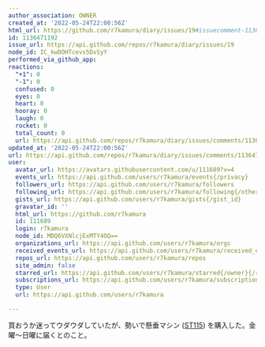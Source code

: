 ```yaml
---
author_association: OWNER
created_at: '2022-05-24T22:00:56Z'
html_url: https://github.com/r7kamura/diary/issues/19#issuecomment-1136471192
id: 1136471192
issue_url: https://api.github.com/repos/r7kamura/diary/issues/19
node_id: IC_kwDOHTcevs5DvSyY
performed_via_github_app: 
reactions:
  "+1": 0
  "-1": 0
  confused: 0
  eyes: 0
  heart: 0
  hooray: 0
  laugh: 0
  rocket: 0
  total_count: 0
  url: https://api.github.com/repos/r7kamura/diary/issues/comments/1136471192/reactions
updated_at: '2022-05-24T22:00:56Z'
url: https://api.github.com/repos/r7kamura/diary/issues/comments/1136471192
user:
  avatar_url: https://avatars.githubusercontent.com/u/111689?v=4
  events_url: https://api.github.com/users/r7kamura/events{/privacy}
  followers_url: https://api.github.com/users/r7kamura/followers
  following_url: https://api.github.com/users/r7kamura/following{/other_user}
  gists_url: https://api.github.com/users/r7kamura/gists{/gist_id}
  gravatar_id: ''
  html_url: https://github.com/r7kamura
  id: 111689
  login: r7kamura
  node_id: MDQ6VXNlcjExMTY4OQ==
  organizations_url: https://api.github.com/users/r7kamura/orgs
  received_events_url: https://api.github.com/users/r7kamura/received_events
  repos_url: https://api.github.com/users/r7kamura/repos
  site_admin: false
  starred_url: https://api.github.com/users/r7kamura/starred{/owner}{/repo}
  subscriptions_url: https://api.github.com/users/r7kamura/subscriptions
  type: User
  url: https://api.github.com/users/r7kamura

---
```

買おうか迷ってウダウダしていたが、勢いで懸垂マシン ([ST115](https://www.amazon.co.jp/dp/B09K3QQBKH)) を購入した。金曜～日曜に届くとのこと。